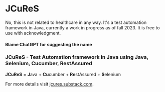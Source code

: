 # JCuReS
No, this is not related to healthcare in any way. It's a test automation framework in Java, currently a work in progress as of fall 2023. It is free to use with acknowledgment.

####  Blame ChatGPT for suggesting the name


### JCuReS - Test Automation framework in Java using Java, Selenium, Cucumber, RestAssured

**JCuReS** = **J**ava + **Cu**cumber +   **Re**stAssured + **S**elenium 

For more details visit [jcures.substack.com](https://jcures.substack.com/).

